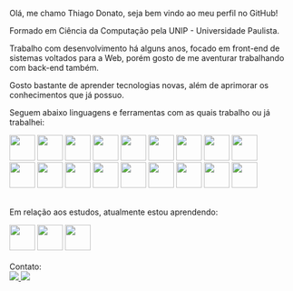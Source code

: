 <div>
  <p>Olá, me chamo Thiago Donato, seja bem vindo ao meu perfil no GitHub!</p>
  <p>Formado em Ciência da Computação pela UNIP - Universidade Paulista.</p>
  <p>Trabalho com desenvolvimento há alguns anos, focado em front-end de sistemas voltados para a Web, porém gosto de me aventurar trabalhando com back-end também.</p>
  <p>Gosto bastante de aprender tecnologias novas, além de aprimorar os conhecimentos que já possuo.</p>
  <p>Seguem abaixo linguagens e ferramentas com as quais trabalho ou já trabalhei:</p>
</div>
<div>
  <img src="https://cdn.jsdelivr.net/gh/devicons/devicon/icons/html5/html5-plain-wordmark.svg" width="45" height="45" />
  <img src="https://cdn.jsdelivr.net/gh/devicons/devicon/icons/css3/css3-plain-wordmark.svg" width="45" height="45" />
  <img src="https://cdn.jsdelivr.net/gh/devicons/devicon/icons/bootstrap/bootstrap-plain-wordmark.svg" width="45" height="45" />
  <img src="https://cdn.jsdelivr.net/gh/devicons/devicon/icons/javascript/javascript-plain.svg" width="45" height="45" />
  <img src="https://cdn.jsdelivr.net/gh/devicons/devicon/icons/jquery/jquery-plain-wordmark.svg" width="45" height="45" />
  <img src="https://cdn.jsdelivr.net/gh/devicons/devicon/icons/php/php-plain.svg" width="45" height="45" />
  <img src="https://ilich8086.gallerycdn.vsassets.io/extensions/ilich8086/classic-asp/0.0.4/1528274679546/Microsoft.VisualStudio.Services.Icons.Default" width="45" height="45" />
  <img src="https://cdn.jsdelivr.net/gh/devicons/devicon/icons/microsoftsqlserver/microsoftsqlserver-plain-wordmark.svg" width="45" height="45" />
  <img src="https://cdn.jsdelivr.net/gh/devicons/devicon/icons/mysql/mysql-original-wordmark.svg" width="45" height="45" />
  <br>
  <img src="https://cdn.jsdelivr.net/gh/devicons/devicon/icons/java/java-original-wordmark.svg" width="45" height="45" />
  <img src="https://cdn.jsdelivr.net/gh/devicons/devicon/icons/linux/linux-original.svg" width="45" height="45" />
  <img src="https://cdn.jsdelivr.net/gh/devicons/devicon/icons/azure/azure-original-wordmark.svg" width="45" height="45" />
  <img src="https://cdn.jsdelivr.net/gh/devicons/devicon/icons/git/git-original.svg" width="45" height="45" />
  <img src="https://cdn.jsdelivr.net/gh/devicons/devicon/icons/gitlab/gitlab-original.svg" width="45" height="45" />
  <img src="https://cdn.jsdelivr.net/gh/devicons/devicon/icons/jira/jira-original.svg" width="45" height="45" />
  <img src="https://cdn.jsdelivr.net/gh/devicons/devicon/icons/kubernetes/kubernetes-plain.svg" width="45" height="45" />
  <img src="https://cdn.jsdelivr.net/gh/devicons/devicon/icons/photoshop/photoshop-plain.svg" width="45" height="45" />
  <img src="https://cdn.jsdelivr.net/gh/devicons/devicon/icons/illustrator/illustrator-plain.svg" width="45" height="45" />
  <br><br>
</div>
<div>
  <p>Em relação aos estudos, atualmente estou aprendendo:</p>
  <img src="https://cdn.jsdelivr.net/gh/devicons/devicon/icons/angularjs/angularjs-plain.svg" width="45" height="45" />
  <img src="https://cdn.jsdelivr.net/gh/devicons/devicon/icons/typescript/typescript-plain.svg" width="45" height="45" />
  <img src="https://cdn.jsdelivr.net/gh/devicons/devicon/icons/react/react-original-wordmark.svg" width="45" height="45" />
  <br><br>
</div>
<div>
  Contato:
  <a href = "mailto:thiagodonato2010@gmail.com">
    <br>
    <img src="https://img.shields.io/badge/Gmail-D14836?style=for-the-badge&logo=gmail&logoColor=white">
  </a>
  <a href="https://www.linkedin.com/in/thiago-donato-904950280/">
    <img src="https://img.shields.io/badge/-LinkedIn-%230077B5?style=for-the-badge&logo=linkedin&logoColor=white">
  </a>
</div> 
